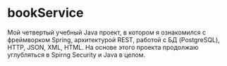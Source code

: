 # bookService
Мой четвертый учебный Java проект, в котором я ознакомился с фреймворком Spring, архитектурой REST, работой с БД (PostgreSQL), HTTP, JSON, XML, HTML. На основе этого проекта продолжаю углубляться в Spirng Security и Java в целом.
